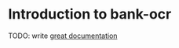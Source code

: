 # Introduction to bank-ocr

TODO: write [great documentation](http://jacobian.org/writing/what-to-write/)
